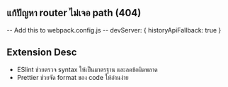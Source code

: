 ## แก้ปัญหา router ไม่เจอ path (404)
 -- Add this to webpack.config.js --
 devServer: {
      historyApiFallback: true
  }

## Extension Desc
- ESlint ช่วยตรวจ syntax ให้เป็นมาตรฐาน และลดข้อผิดพลาด
- Prettier ช่วยจัด format ของ code ให้อ่านง่าย 

